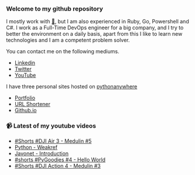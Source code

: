 ### Welcome to my github repository

I mostly work with [:snake:](https://www.python.org/), but I am also experienced in Ruby, Go, Powershell and C#. I work as a Full-Time DevOps engineer for a big company, and I try to better the environment on a daily basis, apart from this I like to learn new technologies and I am a competent problem solver.

You can contact me on the following mediums.
- [Linkedin](https://www.linkedin.com/in/r3ap3rpy)
- [Twitter](https://twitter.com/r3ap3rpy)
- [YouTube](https://www.youtube.com/channel/UC1qkMXH8d2I9DDAtBSeEHqg)

I have three personal sites hosted on [pythonanywhere](https://www.pythonanywhere.com/)
- [Portfolio](http://r3ap3rpy.pythonanywhere.com/)
- [URL Shortener](http://shortenpy.pythonanywhere.com/)
- [Github.io](https://r3ap3rpy.github.io/)

### :video_camera: Latest of my youtube videos
<!-- YOUTUBE:START -->
- [#Shorts #DJI Air 3 - Medulin #5](https://www.youtube.com/watch?v=YFibiEtt52s)
- [Python - Weakref](https://www.youtube.com/watch?v=dRw3FdQTxqs)
- [Javonet - Introduction](https://www.youtube.com/watch?v=OF_sdp2-LYk)
- [#shorts  #PyGoodies #4 - Hello World](https://www.youtube.com/watch?v=jQYu_w3RyWg)
- [#Shorts #DJI Action 4 - Medulin #3](https://www.youtube.com/watch?v=4JeRP3Aj-0I)
<!-- YOUTUBE:END -->

